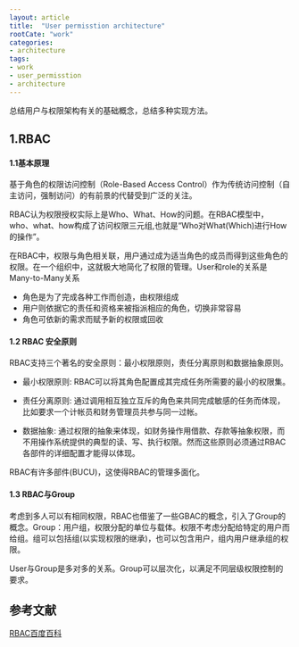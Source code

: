 ```yaml
---
layout: article
title:  "User permisstion architecture"
rootCate: "work"
categories:
- architecture
tags:
- work
- user_permisstion
- architecture
---
```


总结用户与权限架构有关的基础概念，总结多种实现方法。
<!---more--->

## 1.RBAC
#### 1.1基本原理
基于角色的权限访问控制（Role-Based Access Control）作为传统访问控制（自主访问，强制访问）的有前景的代替受到广泛的关注。

RBAC认为权限授权实际上是Who、What、How的问题。在RBAC模型中，who、what、how构成了访问权限三元组,也就是“Who对What(Which)进行How的操作”。

在RBAC中，权限与角色相关联，用户通过成为适当角色的成员而得到这些角色的权限。在一个组织中，这就极大地简化了权限的管理。User和role的关系是Many-to-Many关系

+ 角色是为了完成各种工作而创造，由权限组成
+ 用户则依据它的责任和资格来被指派相应的角色，切换非常容易
+ 角色可依新的需求而赋予新的权限或回收

#### 1.2  RBAC 安全原则
RBAC支持三个著名的安全原则：最小权限原则，责任分离原则和数据抽象原则。
+ 最小权限原则: RBAC可以将其角色配置成其完成任务所需要的最小的权限集。

+ 责任分离原则: 通过调用相互独立互斥的角色来共同完成敏感的任务而体现，比如要求一个计帐员和财务管理员共参与同一过帐。

+ 数据抽象: 通过权限的抽象来体现，如财务操作用借款、存款等抽象权限，而不用操作系统提供的典型的读、写、执行权限。然而这些原则必须通过RBAC各部件的详细配置才能得以体现。

RBAC有许多部件(BUCU)，这使得RBAC的管理多面化。

#### 1.3 RBAC与Group
考虑到多人可以有相同权限，RBAC也借鉴了一些GBAC的概念，引入了Group的概念。Group：用户组，权限分配的单位与载体。权限不考虑分配给特定的用户而给组。组可以包括组(以实现权限的继承)，也可以包含用户，组内用户继承组的权限。

User与Group是多对多的关系。Group可以层次化，以满足不同层级权限控制的要求。


## 参考文献
[RBAC百度百科](https://baike.baidu.com/item/RBAC/1328788?fr=aladdin)
